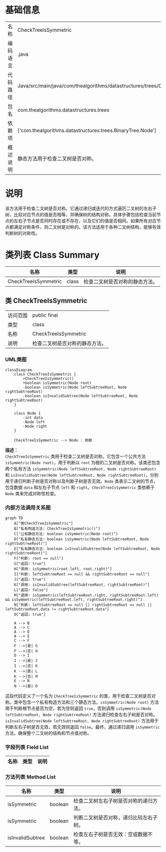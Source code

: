 # 基础信息

|      |      |
|------|------|
| 名称 | CheckTreeIsSymmetric |
| 编码语言 | .java |
| 代码路径 | Java/src/main/java/com/thealgorithms/datastructures/trees/CheckTreeIsSymmetric.java |
| 包名 | com.thealgorithms.datastructures.trees |
| 依赖项 | ['com.thealgorithms.datastructures.trees.BinaryTree.Node'] |
| 概述说明 | 静态方法用于检查二叉树是否对称。 |

# 说明

该方法用于检查二叉树是否对称。它通过递归或迭代的方式遍历二叉树的左右子树，比较对应节点的值是否相等，并确保树的结构对称。具体步骤包括检查当前节点的左右子节点是否同时存在或不存在，以及它们的值是否相同。如果所有对应节点都满足对称条件，则二叉树是对称的。该方法适用于各种二叉树结构，能够有效判断树的对称性。

# 类列表 Class Summary

| 名称   | 类型  | 说明 |
|-------|------|-------------|
| CheckTreeIsSymmetric | class | 检查二叉树是否对称的静态方法。 |



## 类 CheckTreeIsSymmetric

|      |      |
|------|------|
| 访问范围 | public final |
| 类型 | class |
| 名称 | CheckTreeIsSymmetric |
| 说明 | 检查二叉树是否对称的静态方法。 |


### UML类图

```mermaid
classDiagram
    class CheckTreeIsSymmetric {
        +CheckTreeIsSymmetric()
        +boolean isSymmetric(Node root)
        -boolean isSymmetric(Node leftSubtreeRoot, Node rightSubtreeRoot)
        -boolean isInvalidSubtree(Node leftSubtreeRoot, Node rightSubtreeRoot)
    }

    class Node {
        -int data
        -Node left
        -Node right
    }

    CheckTreeIsSymmetric --> Node : 依赖
```

**描述：**  
`CheckTreeIsSymmetric` 类用于检查二叉树是否对称。它包含一个公共方法 `isSymmetric(Node root)`，用于判断以 `root` 为根的二叉树是否对称。该类还包含两个私有方法 `isSymmetric(Node leftSubtreeRoot, Node rightSubtreeRoot)` 和 `isInvalidSubtree(Node leftSubtreeRoot, Node rightSubtreeRoot)`，分别用于递归判断子树是否对称以及判断子树是否无效。`Node` 类表示二叉树的节点，包含数据 `data` 和左右子节点 `left` 和 `right`。`CheckTreeIsSymmetric` 类依赖于 `Node` 类来完成对称性检查。


### 内部方法调用关系图

```mermaid
graph TD
    A["类CheckTreeIsSymmetric"]
    B["私有构造方法: CheckTreeIsSymmetric()"]
    C["公有静态方法: boolean isSymmetric(Node root)"]
    D["私有静态方法: boolean isSymmetric(Node leftSubtreeRoot, Node rightSubtreeRoot)"]
    E["私有静态方法: boolean isInvalidSubtree(Node leftSubtreeRoot, Node rightSubtreeRoot)"]
    F["判断: root == null"]
    G["返回: true"]
    H["调用: isSymmetric(root.left, root.right)"]
    I["判断: leftSubtreeRoot == null && rightSubtreeRoot == null"]
    J["返回: true"]
    K["调用: isInvalidSubtree(leftSubtreeRoot, rightSubtreeRoot)"]
    L["返回: false"]
    M["调用: isSymmetric(leftSubtreeRoot.right, rightSubtreeRoot.left) && isSymmetric(leftSubtreeRoot.left, rightSubtreeRoot.right)"]
    N["判断: leftSubtreeRoot == null || rightSubtreeRoot == null || leftSubtreeRoot.data != rightSubtreeRoot.data"]
    O["返回: true"]

    A --> B
    A --> C
    A --> D
    A --> E
    C --> F
    F -->|是| G
    F -->|否| H
    D --> I
    I -->|是| J
    I -->|否| K
    K -->|是| L
    K -->|否| M
    E --> N
    N -->|是| O
```

这段代码定义了一个名为 `CheckTreeIsSymmetric` 的类，用于检查二叉树是否对称。类中包含一个私有构造方法和三个静态方法。`isSymmetric(Node root)` 方法用于判断根节点是否为空，若为空则返回 `true`，否则调用 `isSymmetric(Node leftSubtreeRoot, Node rightSubtreeRoot)` 方法递归检查左右子树是否对称。`isInvalidSubtree(Node leftSubtreeRoot, Node rightSubtreeRoot)` 方法用于判断左右子树是否无效，若无效则返回 `false`。最终，通过递归调用 `isSymmetric` 方法，确保整个二叉树的结构和节点值对称。

### 字段列表 Field List

| 名称  | 类型  | 说明 |
|-------|-------|------|

### 方法列表 Method List

| 名称  | 类型  | 说明 |
|-------|-------|------|
| isSymmetric | boolean | 检查二叉树左右子树是否对称的递归方法。 |
| isSymmetric | boolean | 判断二叉树是否对称，递归比较左右子树。 |
| isInvalidSubtree | boolean | 检查左右子树是否无效：空或数据不等。 |




